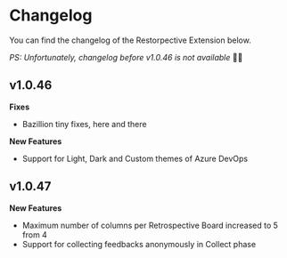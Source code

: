 # Changelog

You can find the changelog of the Restorpective Extension below.

_PS: Unfortunately, changelog before v1.0.46 is not available_ 🤦‍♂️

## v1.0.46

**Fixes**

* Bazillion tiny fixes, here and there

**New Features**

* Support for Light, Dark and Custom themes of Azure DevOps

## v1.0.47

**New Features**

* Maximum number of columns per Retrospective Board increased to 5 from 4
* Support for collecting feedbacks anonymously in Collect phase
